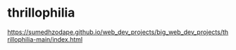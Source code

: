 # thrillophilia

https://sumedhzodape.github.io/web_dev_projects/big_web_dev_projects/thrillophilia-main/index.html
